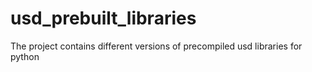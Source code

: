 # usd_prebuilt_libraries
The project contains different versions of precompiled usd libraries for python
